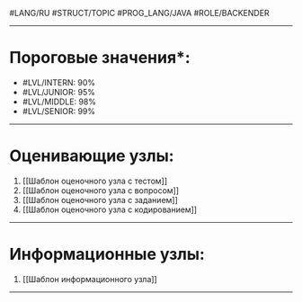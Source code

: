 #LANG/RU #STRUCT/TOPIC #PROG_LANG/JAVA #ROLE/BACKENDER

---
# Пороговые значения*:
+ #LVL/INTERN: 90%
+ #LVL/JUNIOR: 95%
+ #LVL/MIDDLE: 98%
+ #LVL/SENIOR: 99%
---
# Оценивающие узлы:
1. [[Шаблон оценочного узла c тестом]]
2. [[Шаблон оценочного узла c вопросом]]
3. [[Шаблон оценочного узла c заданием]]
4. [[Шаблон оценочного узла c кодированием]]
---
# Информационные узлы:
1. [[Шаблон информационного узла]]
---